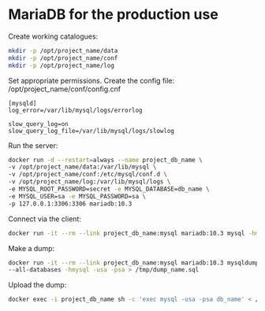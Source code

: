 # MariaDB for the production use

Create working catalogues:

```bash
mkdir -p /opt/project_name/data
mkdir -p /opt/project_name/conf
mkdir -p /opt/project_name/log
```

Set appropriate permissions.
Create the config file: /opt/project_name/conf/config.cnf

```editorconfig
[mysqld]
log_error=/var/lib/mysql/logs/errorlog

slow_query_log=on
slow_query_log_file=/var/lib/mysql/logs/slowlog
```

Run the server:

```bash
docker run -d --restart=always --name project_db_name \
-v /opt/project_name/data:/var/lib/mysql \
-v /opt/project_name/conf:/etc/mysql/conf.d \
-v /opt/project_name/log:/var/lib/mysql/logs \
-e MYSQL_ROOT_PASSWORD=secret -e MYSQL_DATABASE=db_name \
-e MYSQL_USER=sa -e MYSQL_PASSWORD=sa \
-p 127.0.0.1:3306:3306 mariadb:10.3
```

Connect via the client:

```bash
docker run -it --rm --link project_db_name:mysql mariadb:10.3 mysql -hmysql -usa -psa 
```

Make a dump:

```bash
docker run -it --rm --link project_db_name:mysql mariadb:10.3 mysqldump \
--all-databases -hmysql -usa -psa > /tmp/dump_name.sql
```

Upload the dump:

```bash
docker exec -i project_db_name sh -c 'exec mysql -usa -psa db_name' < /tmp/dump_name.sql
```